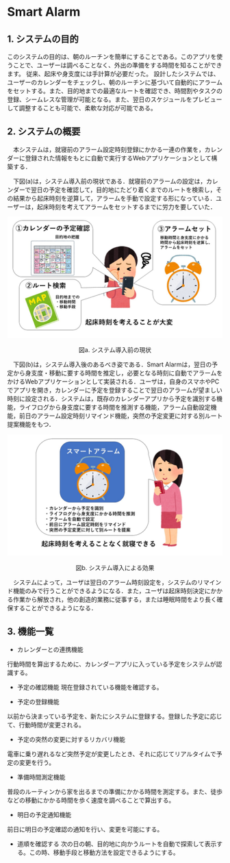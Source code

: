 # Smart Alarm

## 1. システムの目的

このシステムの目的は、朝のルーチンを簡単にすることである。このアプリを使うことで、ユーザーは調べることなく、外出の準備をする時間を知ることができます。
従来、起床や身支度には手計算が必要だった。
設計したシステムでは、ユーザーのカレンダーをチェックし、朝のルーチンに基づいて自動的にアラームをセットする。また、目的地までの最適なルートを確認でき、時間割やタスクの登録、シームレスな管理が可能となる。また、翌日のスケジュールをプレビューして調整することも可能で、柔軟な対応が可能である。

## 2. システムの概要

　本システムは，就寝前のアラーム設定時刻登録にかかる一連の作業を，カレンダーに登録された情報をもとに自動で実行するWebアプリケーションとして構築する．

　下図(a)は，システム導入前の現状である．就寝前のアラームの設定は，カレンダーで翌日の予定を確認して，目的地にたどり着くまでのルートを検索し，その結果から起床時刻を逆算して，アラームを手動で設定する形になっている．ユーザーは，起床時刻を考えてアラームをセットするまでに労力を要していた．

![図a. システム導入前の現状](pics/pic1.jpg)
<div style="text-align: center;">図a. システム導入前の現状</div>

　下図(b)は，システム導入後のあるべき姿である．Smart Alarmは，翌日の予定から身支度・移動に要する時間を推定し，必要となる時刻に自動でアラームをかけるWebアプリケーションとして実装される．ユーザは，自身のスマホやPCでアプリを開き，カレンダーに予定を登録することで翌日のアラームが望ましい時刻に設定される．システムは，既存のカレンダーアプリから予定を識別する機能，ライフログから身支度に要する時間を推測する機能，アラーム自動設定機能，前日のアラーム設定時刻リマインド機能，突然の予定変更に対する別ルート提案機能をもつ．

![図b. システム導入による効果](pics/pic2.jpg)
<div style="text-align: center;">図b. システム導入による効果</div>

　システムによって，ユーザは翌日のアラーム時刻設定を，システムのリマインド機能のみで行うことができるようになる．また，ユーザは起床時刻決定にかかる作業から解放され，他の創造的業務に従事する，または睡眠時間をより長く確保することができるようになる．

## 3. 機能一覧

- カレンダーとの連携機能

行動時間を算出するために、カレンダーアプリに入っている予定をシステムが認識する。

- 予定の確認機能
現在登録されている機能を確認する。

- 予定の登録機能

以前から決まっている予定を、新たにシステムに登録する。登録した予定に応じて、行動時間が変更される。

- 予定の突然の変更に対するリカバリ機能

電車に乗り遅れるなど突然予定が変更したとき、それに応じてリアルタイムで予定の変更を行う。

- 準備時間測定機能

普段のルーティンから家を出るまでの準備にかかる時間を測定する。また、徒歩などの移動にかかる時間を歩く速度を調べることで算出する。

- 明日の予定通知機能

前日に明日の予定確認の通知を行い、変更を可能にする。

- 道順を確認する
次の日の朝、目的地に向かうルートを自動で探索して表示する。この時、移動手段と移動方法を設定できるようにする。
